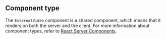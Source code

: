 ## Component type

The `ExternalVideo` component is a shared component, which means that it renders on both the server and the client. For more information about component types, refer to [React Server Components](/api/hydrogen/framework/react-server-components).
